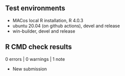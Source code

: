 ## Test environments
* MACos local R installation, R 4.0.3
* ubuntu 20.04 (on github actions), devel and release
* win-builder, devel and release

## R CMD check results

0 errors | 0 warnings | 1 note

* New submission
